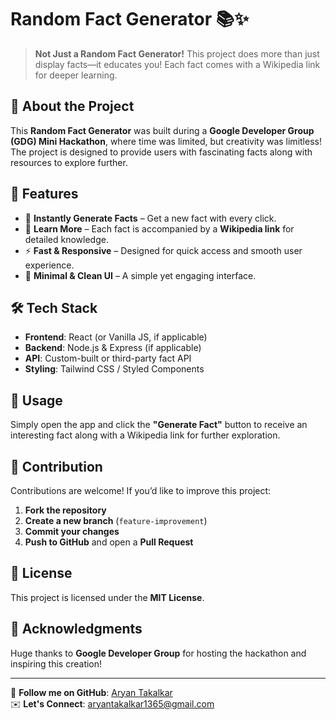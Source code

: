 # Random Fact Generator 📚✨

> **Not Just a Random Fact Generator!** This project does more than just display facts—it educates you! Each fact comes with a Wikipedia link for deeper learning.

## 🚀 About the Project

This **Random Fact Generator** was built during a **Google Developer Group (GDG) Mini Hackathon**, where time was limited, but creativity was limitless! The project is designed to provide users with fascinating facts along with resources to explore further.

## 🎯 Features

- 🔄 **Instantly Generate Facts** – Get a new fact with every click.
- 🔗 **Learn More** – Each fact is accompanied by a **Wikipedia link** for detailed knowledge.
- ⚡ **Fast & Responsive** – Designed for quick access and smooth user experience.
- 🎨 **Minimal & Clean UI** – A simple yet engaging interface.

## 🛠️ Tech Stack

- **Frontend**: React (or Vanilla JS, if applicable)
- **Backend**: Node.js & Express (if applicable)
- **API**: Custom-built or third-party fact API
- **Styling**: Tailwind CSS / Styled Components

## 🚀 Usage

Simply open the app and click the **"Generate Fact"** button to receive an interesting fact along with a Wikipedia link for further exploration.

## 🤝 Contribution

Contributions are welcome! If you’d like to improve this project:

1. **Fork the repository**
2. **Create a new branch** (`feature-improvement`)
3. **Commit your changes**
4. **Push to GitHub** and open a **Pull Request**

## 📜 License

This project is licensed under the **MIT License**.

## 🌟 Acknowledgments

Huge thanks to **Google Developer Group** for hosting the hackathon and inspiring this creation!

---

🔗 **Follow me on GitHub**: [Aryan Takalkar](https://github.com/AryanTakalkar)  
✉️ **Let's Connect**: aryantakalkar1365@gmail.com

